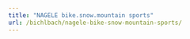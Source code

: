```yaml
---
title: "NAGELE bike.snow.mountain sports"
url: /bichlbach/nagele-bike-snow-mountain-sports/
---
```

